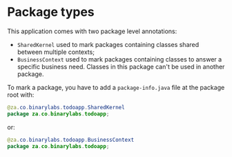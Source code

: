 # Package types

This application comes with two package level annotations:

- `SharedKernel` used to mark packages containing classes shared between multiple contexts;
- `BusinessContext` used to mark packages containing classes to answer a specific business need. Classes in this package can't be used in another package.

To mark a package, you have to add a `package-info.java` file at the package root with:

```java
@za.co.binarylabs.todoapp.SharedKernel
package za.co.binarylabs.todoapp;

```

or:

```java
@za.co.binarylabs.todoapp.BusinessContext
package za.co.binarylabs.todoapp;

```
